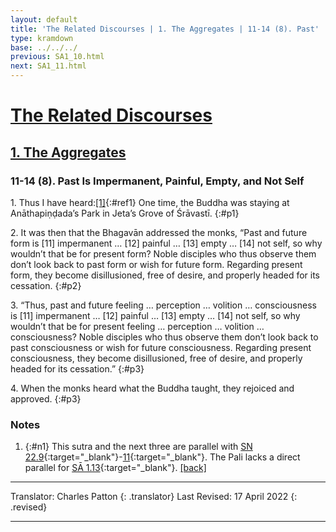 ```yaml
---
layout: default
title: 'The Related Discourses | 1. The Aggregates | 11-14 (8). Past'
type: kramdown
base: ../../../
previous: SA1_10.html
next: SA1_11.html
---
```


# [The Related Discourses](../index.html)
## [1. The Aggregates](index.html)
### 11-14 (8). Past Is Impermanent, Painful, Empty, and Not Self

1\. Thus I have heard:[\[1\]](#n1){:#ref1} One time, the Buddha was staying at Anāthapiṇḍada’s Park in Jeta’s Grove of Śrāvastī.
{:#p1}

2\. It was then that the Bhagavān addressed the monks, “Past and future form is [11] impermanent … [12] painful … [13] empty … [14] not self, so why wouldn’t that be for present form? Noble disciples who thus observe them don’t look back to past form or wish for future form. Regarding present form, they become disillusioned, free of desire, and properly headed for its cessation.
{:#p2}

3\. “Thus, past and future feeling … perception … volition … consciousness is [11] impermanent … [12] painful … [13] empty … [14] not self, so why wouldn’t that be for present feeling … perception … volition … consciousness? Noble disciples who thus observe them don’t look back to past consciousness or wish for future consciousness. Regarding present consciousness, they become disillusioned, free of desire, and properly headed for its cessation.”
{:#p3}

4\. When the monks heard what the Buddha taught, they rejoiced and approved.
{:#p3}

### Notes
1. {:#n1} This sutra and the next three are parallel with [SN 22.9](https://suttacentral.net/sn22.9){:target="_blank"}-[11](https://suttacentral.net/sn22.11){:target="_blank"}. The Pali lacks a direct parallel for [SĀ 1.13](SA1_13){:target="_blank"}. [\[back\]](#ref1)

---

Translator: Charles Patton
{: .translator}
Last Revised: 17 April 2022
{: .revised}

---

